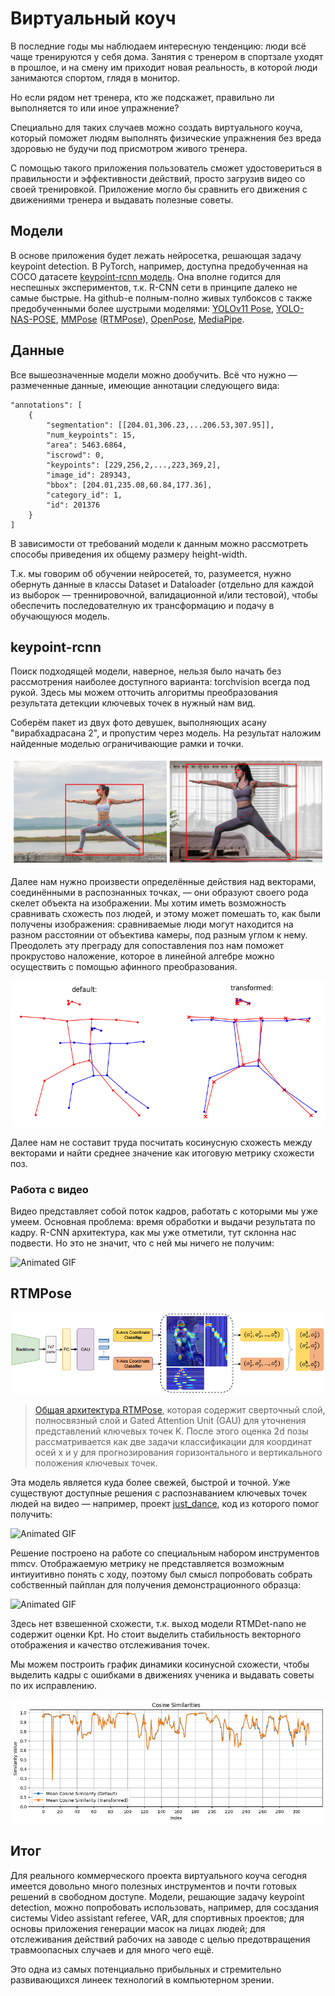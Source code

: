 # **Виртуальный коуч**

В последние годы мы наблюдаем интересную тенденцию: люди всё чаще тренируются у себя дома. Занятия с тренером в спортзале уходят в прошлое, и на смену им приходит новая реальность, в которой люди занимаются спортом, глядя в монитор.

Но если рядом нет тренера, кто же подскажет, правильно ли выполняется то или иное упражнение?

Специально для таких случаев можно создать виртуального коуча, который поможет людям выполнять физические упражнения без вреда здоровью не будучи под присмотром живого тренера.

С помощью такого приложения пользователь сможет удостовериться в правильности и эффективности действий, просто загрузив видео со своей тренировкой. Приложение могло бы сравнить его движения с движениями тренера и выдавать полезные советы.

## Модели

В основе приложения будет лежать нейросетка, решающая задачу keypoint detection. В PyTorch, например, доступна предобученная на COCO датасете [keypoint-rcnn модель](https://pytorch.org/vision/stable/models/generated/torchvision.models.detection.keypointrcnn_resnet50_fpn.html#torchvision.models.detection.keypointrcnn_resnet50_fpn). Она вполне годится для неспешных экспериментов, т.к. R-CNN сети в принципе далеко не самые быстрые. На github-е полным-полно живых тулбоксов с также предобученными более шустрыми моделями: [YOLOv11 Pose](https://github.com/ultralytics/ultralytics), [YOLO-NAS-POSE](https://github.com/Deci-AI/super-gradients/blob/master/YOLONAS-POSE.md), [MMPose](https://github.com/open-mmlab/mmpose) ([RTMPose](https://github.com/open-mmlab/mmpose/tree/main/projects/rtmpose)), [OpenPose](https://github.com/CMU-Perceptual-Computing-Lab/openpose), [MediaPipe](https://github.com/google-ai-edge/mediapipe).

## Данные

Все вышеозначенные модели можно дообучить. Всё что нужно — размеченные данные, имеющие аннотации следующего вида:

    "annotations": [
        {
            "segmentation": [[204.01,306.23,...206.53,307.95]],
            "num_keypoints": 15,
            "area": 5463.6864,
            "iscrowd": 0,
            "keypoints": [229,256,2,...,223,369,2],
            "image_id": 289343,
            "bbox": [204.01,235.08,60.84,177.36],
            "category_id": 1,
            "id": 201376
        }
    ]

В зависимости от требований модели к данным можно рассмотреть способы приведения их общему размеру height-width.

Т.к. мы говорим об обучении нейросетей, то, разумеется, нужно обернуть данные в классы Dataset и Dataloader (отдельно для каждой из выборок — треннировочной, валидационной и/или тестовой), чтобы обеспечить последователную их трансформацию и подачу в обучающуюся модель.

## keypoint-rcnn

Поиск подходящей модели, наверное, нельзя было начать без рассмотрения наиболее доступного варианта: torchvision всегда под рукой. Здесь мы можем отточить алгоритмы преобразования результата детекции ключевых точек в нужный нам вид.

Соберём пакет из двух фото девушек, выполняющих асану "вирабхадрасана 2", и пропустим через модель. На результат наложим найденные моделью ограничивающие рамки и точки.

![alt text](mediafiles/output.png)

Далее нам нужно произвести определённые действия над векторами, соединёнными в распознанных точках, — они образуют своего рода скелет объекта на изображении. Мы хотим иметь возможность сравнивать схожесть поз людей, и этому может помешать то, как были получены изображения: сравниваемые люди могут находится на разном расстоянии от объектива камеры, под разным углом к нему. Преодолеть эту преграду для сопоставления поз нам поможет прокрустово наложение, которое в линейной алгебре можно осуществить с помощью афинного преобразования.

![alt text](mediafiles/output_vectors.png)

Далее нам не составит труда посчитать косинусную схожесть между векторами и найти среднее значение как итоговую метрику схожести поз.

### Работа с видео

Видео представляет собой поток кадров, работать с которыми мы уже умеем. Основная проблема: время обработки и выдачи результата по кадру. R-CNN архитектура, как мы уже отметили, тут склонна нас подвести. Но это не значит, что с ней мы ничего не получим:

![Animated GIF](mediafiles/dancing_keypointrcnn.gif)

## RTMPose

![alt text](mediafiles/image.png)

> [Общая архитектура RTMPose](https://arxiv.org/pdf/2303.07399), которая содержит сверточный слой, полносвязный слой и Gated Attention Unit (GAU) для уточнения представлений ключевых точек K. После этого оценка 2d позы рассматривается как две задачи классификации для координат осей x и y для прогнозирования горизонтального и вертикального положения ключевых точек.

Эта модель является куда более свежей, быстрой и точной. Уже существуют доступные решения с распознаванием ключевых точек людей на видео — например, проект [just_dance](https://github.com/open-mmlab/mmpose/tree/main/projects/just_dance), код из которого помог получить:

![Animated GIF](mediafiles/dancing_rtmo0.gif)

Решение построено на работе со специальным набором инструментов mmcv. Отображаемую метрику не представляется возможным интиуитивно понять с ходу, поэтому был смысл попробовать собрать собственный пайплан для получения демонстрационного образца:

![Animated GIF](mediafiles/dancing_rtmo.gif)

Здесь нет взвешенной схожести, т.к. выход модели RTMDet-nano не содержит оценки Kpt. Но стоит выделить стабильность векторного отображения и качество отслеживания точек.

Мы можем построить график динамики косинусной схожести, чтобы выделить кадры с ошибками в движениях ученика и выдавать советы по их исправлению.

![alt text](mediafiles/cossims_dynamics.png)

## Итог

Для реального коммерческого проекта виртуального коуча сегодня имеется довольно много полезных инструментов и почти готовых решений в свободном доступе. Модели, решающие задачу keypoint detection, можно попробовать использовать, например, для сосздания системы Video assistant referee, VAR, для спортивных проектов; для основы приложения генерации масок на лицах людей; для отслеживания действий рабочих на заводе с целью предотвращения травмоопасных случаев и для много чего ещё.

Это одна из самых потенциально прибыльных и стремительно развивающихся линеек технологий в компьютерном зрении.
